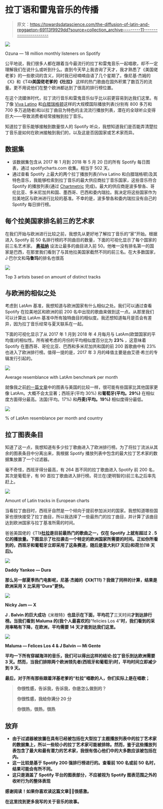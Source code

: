 # 拉丁语和雷鬼音乐的传播

> 原文：<https://towardsdatascience.com/the-diffusion-of-latin-and-reggaeton-69113f9929dd?source=collection_archive---------11----------------------->

![](img/f1d2452d43ca93662beb7bc1333d29e4.png)

Ozuna — 18 million monthly listeners on Spotify

公平地说，我们很多人都在跟着当今最流行的拉丁和雷鬼音乐一起唱歌，却不一定理解我们在说什么或听到什么。直到今天早上我咨询了天才，我才熟悉了《美国佬老爹》的一些歌词的含义，同时我已经喃喃自语了几个星期了。像尼基·杰姆的《X》和《T4》**美国佬老爹的《杜拉》** 这样的热门歌曲在国外积累了数百万的流量。更不用说他们在整个欧洲都达到了很高的排行榜位置。

在这个流媒体时代，拉丁流行音乐和雷鬼音乐似乎比以前更容易到达我们这里。有了像 [Viva Latino](https://open.spotify.com/user/spotify/playlist/37i9dQZF1DX10zKzsJ2jva?si=uYh_717HQf-eWdWrhTAuLA) 和[白腊瑞格顿](https://open.spotify.com/user/spotify/playlist/37i9dQZF1DWY7IeIP1cdjF?si=jI_IoRk5RlaU-cg1_BwAYw)这样的大规模国际播放列表(分别有 800 多万和 700 多万追随者)和以拉丁曲目为特色的主流流行播放列表，潜在的全球听众变得巨大——导致消费者经常接触到拉丁音乐。

知道拉丁音乐能够接触到数量惊人的 Spotify 听众，我想知道我们是否能弄清楚拉丁音乐是如何在欧洲接触到我们的，以及这是否因国家或艺术家而异。

## 数据集

*   该数据集包含从 2017 年 1 月到 2018 年 5 月 20 日的所有 Spotify 每日图表，通过 spotifycharts.com 收集。相当于 502 天。
*   通过查看 Spotify 上最大的两个拉丁播放列表(Viva Latino 和白腊瑞格顿)及其特色音乐，我能够检索到拉丁音乐的最大供应商拉丁音乐国家，这些音乐符合 Spotify 的播放列表(通过 [Chartmetric](https://chartmetric.io/playlist/spotify?id=1645077) 完成)。最大的供应商是波多黎各、哥伦比亚、多米尼加共和国、墨西哥、巴西和委内瑞拉。我决定将这些国家作为拉美地区与欧洲进行比较的基准。不幸的是，波多黎各和委内瑞拉没有自己的 Spotify 每日排行榜。

## 每个拉美国家排名前三的艺术家

在我们开始与欧洲进行比较之前，我想先从更好地了解拉丁音乐的“家”开始。根据进入 Spotify 前 50 名排行榜的不同曲目的数量，下面的可视化显示了每个国家的前三名艺术家。 [**奥祖纳**](https://open.spotify.com/artist/1i8SpTcr7yvPOmcqrbnVXY?si=ga-2T35cS8GmUmXtmsejuQ) 设法让最多的曲目进入前 50。他唯一没有排名第一的国家是巴西，在那里我们看到了与其他拉美国家截然不同的前三名。在大多数国家，J·巴尔文和**马鲁玛**的排名也很高

![](img/5526199792866b33c97baafa48da1ec4.png)

Top 3 artists based on amount of distinct tracks

## 与欧洲的相似之处

考虑到 LatAm 基准，我想知道与欧洲国家有什么相似之处。我们可以通过查看 Spotify 在拉美地区和欧洲的前 200 名中出现的歌曲来做到这一点。从那里我们可以计算出 LatAm 基准中所有独特曲目的相似度。我还想知道每月是否会有差异，因为拉丁音乐经常与夏天联系在一起。

下面的可视化显示了从 2017 年 1 月到 2018 年 4 月每月与 LatAm(欧盟国家的平均值)的相似性。所有被考虑的月份的平均相似度百分比为 **23%** ，这意味着 Spotify 在墨西哥、哥伦比亚、巴西和多米尼加共和国的前 200 首歌曲中有 23%也进入了欧洲排行榜。值得一提的是，2017 年 3 月的峰值主要是由艾德·希兰的专辑发行引起的。

![](img/701b09f977cb0b2d275988f5984bc5e4.png)

Average resemblance with LatAm benchmark per month

就像我之前[的一篇文章](https://medium.com/@boplantinga/music-travels-but-what-s-the-travel-time-8fd7279e1aa6)中的图表与美国的比较一样，很可能有些国家比其他国家更像 LatAm。大概不会太显著；西班牙(平均 30%) 和**葡萄牙(平均。29%)** 在相似度方面得分最高。法国(平均。17%) 和**丹麦(平均。19%)** 相似度得分最低。

![](img/28fadec456202e269aec646a603f51a4.png)

% of LatAm resemblance per month and country

## 拉丁图表条目

知道了这一点，我想知道有多少拉丁歌曲进入了欧洲排行榜。为了将拉丁流派从其余的图表条目中分离出来，我根据 Spotify 播放列表中包含的最大拉丁艺术家的数据集放置了一个过滤器。

毫不奇怪，西班牙得分最高，有 264 首不同的拉丁歌曲进入 Spotify 前 200 名，其次是葡萄牙，有 90 首拉丁歌曲进入排行榜。荷兰在(更明智的)前三名之后率先赶上。

![](img/a72ffce7ec226796be1af0bfdc1474cf.png)

Amount of Latin tracks in European charts

当看拉丁曲目时，西班牙自然是一个倾向于提前参加派对的国家。我想知道哪些国家也很快接受了拉丁曲目，所以我选择了一些最热门的拉丁曲目，并计算了该曲目达到欧洲国家与拉丁基准所需的时间。

爸爸美国佬的《T1》[**杜拉**](https://open.spotify.com/track/2j2fIJGh4PMdXt9ULI5Tlc?si=fbt13A0-RpyTZltCjRtHEQ)**是目前最热门的歌曲之一，仅在 Spotify 上就有超过 2 . 5 亿的播放量。下图显示了杜拉袭击一个特定的欧洲国家所需要的时间。正如你所看到的，西班牙和葡萄牙立即采用了这条赛道，随后是意大利(7 天后)和荷兰(18 天后)。**

**![](img/2c9793fceef5b0162da41f7039a14f16.png)**

**Daddy Yankee — Dura**

**那么另一部夏季热门电影呢，尼基·杰姆的《X》(T11)？我做了同样的计算，结果是欧洲采用 X 比采用“Dura”更快。**

**![](img/f762dc7339880f97a18673d291a169b1.png)**

**Nicky Jam — X**

**J . Balvin 的巨大成功**《米根特》**也显示在下面，平均花了**三天时间**才到达排行榜。当我们看到 Maluma 的(我个人最喜欢的)**“felicies Los 4”**时，我们看到的采用率略有下降，在欧洲，平均需要 **14 天**才能到达我们这里。**

**![](img/f36ac159671d8a2f5473fef0ad00c2cd.png)**

**Maluma — Felices Los 4 & J Balvin — Mi Gente**

**平均一下所有穿越海洋的音乐，我们可以得出这样的结论:拉丁音乐到达欧洲需要 3 天。然而，当我们排除两个欧洲领先者(西班牙和葡萄牙)时，平均时间立即减少到 9 天。**

**最后，对于所有那些跟着洋基老爹的“杜拉”唱歌的人，你们实际上是在唱歌；**

> **你很性感，告诉我，告诉我，你是怎么做到的？**
> 
> **你很性感，我给你满分 20 分**
> 
> **你很热，很热，很热**

## **放弃**

*   **由于过滤器被放置在具有已经被包括在大型拉丁主题播放列表中的拉丁艺术家的数据集上，所以一些较小的拉丁艺术家可能被排除。然而，鉴于这些播放列表包含了最大和最有潜力的艺术家，我很有信心他们中的大多数应该被包括在内。**
*   **这一比较是基于 Spotify 200 强排行榜进行的。查看前 100 名或前 50 名时，结果可能会有所不同。**
*   **这只是涵盖了 Spotify 平台的图表部分，不应被视为 Spotify 图表范围之外的收听行为的整体表现**

****感谢阅读！如果你喜欢读这篇文章👏🏻很感激。****

**在这里找到更多我写的关于音乐的故事。**